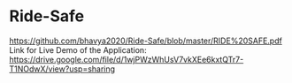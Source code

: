 # Ride-Safe

https://github.com/bhavya2020/Ride-Safe/blob/master/RIDE%20SAFE.pdf
Link for Live Demo of the Application: https://drive.google.com/file/d/1wjPWzWhUsV7vkXEe6kxtQTr7-T1NOdwX/view?usp=sharing
